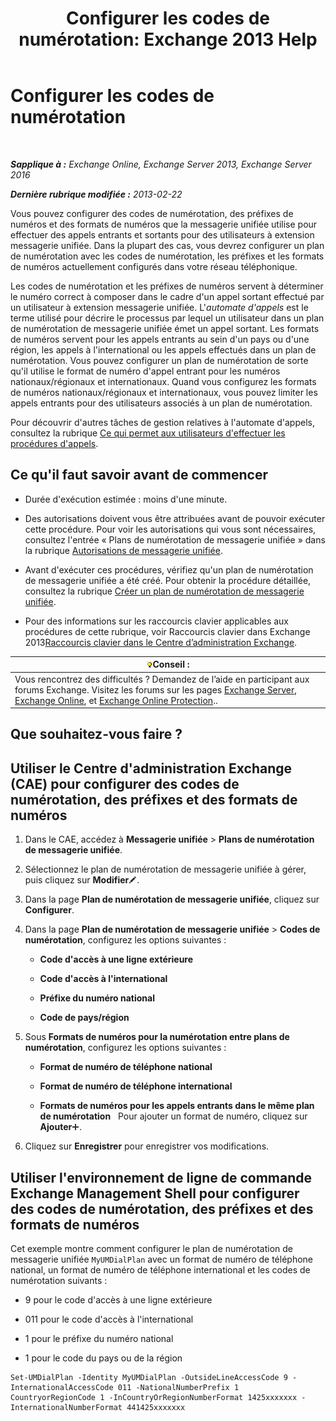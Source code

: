 ﻿---
title: 'Configurer les codes de numérotation: Exchange 2013 Help'
TOCTitle: Configurer les codes de numérotation
ms:assetid: e5b5efee-b734-4f70-8357-11be07b23bd0
ms:mtpsurl: https://technet.microsoft.com/fr-fr/library/Bb124992(v=EXCHG.150)
ms:contentKeyID: 51407250
ms.date: 05/23/2018
mtps_version: v=EXCHG.150
ms.translationtype: MT
---

# Configurer les codes de numérotation

 

_**Sapplique à :** Exchange Online, Exchange Server 2013, Exchange Server 2016_

_**Dernière rubrique modifiée :** 2013-02-22_

Vous pouvez configurer des codes de numérotation, des préfixes de numéros et des formats de numéros que la messagerie unifiée utilise pour effectuer des appels entrants et sortants pour des utilisateurs à extension messagerie unifiée. Dans la plupart des cas, vous devrez configurer un plan de numérotation avec les codes de numérotation, les préfixes et les formats de numéros actuellement configurés dans votre réseau téléphonique.

Les codes de numérotation et les préfixes de numéros servent à déterminer le numéro correct à composer dans le cadre d'un appel sortant effectué par un utilisateur à extension messagerie unifiée. L'*automate d'appels* est le terme utilisé pour décrire le processus par lequel un utilisateur dans un plan de numérotation de messagerie unifiée émet un appel sortant. Les formats de numéros servent pour les appels entrants au sein d'un pays ou d'une région, les appels à l'international ou les appels effectués dans un plan de numérotation. Vous pouvez configurer un plan de numérotation de sorte qu'il utilise le format de numéro d'appel entrant pour les numéros nationaux/régionaux et internationaux. Quand vous configurez les formats de numéros nationaux/régionaux et internationaux, vous pouvez limiter les appels entrants pour des utilisateurs associés à un plan de numérotation.

Pour découvrir d'autres tâches de gestion relatives à l'automate d'appels, consultez la rubrique [Ce qui permet aux utilisateurs d'effectuer les procédures d'appels](allowing-users-to-make-calls-procedures-exchange-2013-help.md).

## Ce qu'il faut savoir avant de commencer

  - Durée d'exécution estimée : moins d'une minute.

  - Des autorisations doivent vous être attribuées avant de pouvoir exécuter cette procédure. Pour voir les autorisations qui vous sont nécessaires, consultez l'entrée « Plans de numérotation de messagerie unifiée » dans la rubrique [Autorisations de messagerie unifiée](unified-messaging-permissions-exchange-2013-help.md).

  - Avant d'exécuter ces procédures, vérifiez qu'un plan de numérotation de messagerie unifiée a été créé. Pour obtenir la procédure détaillée, consultez la rubrique [Créer un plan de numérotation de messagerie unifiée](create-a-um-dial-plan-exchange-2013-help.md).

  - Pour des informations sur les raccourcis clavier applicables aux procédures de cette rubrique, voir Raccourcis clavier dans Exchange 2013[Raccourcis clavier dans le Centre d’administration Exchange](keyboard-shortcuts-in-the-exchange-admin-center-exchange-online-protection-help.md).

<table>
<thead>
<tr class="header">
<th><img src="images/Bb125224.tip(EXCHG.150).gif" title="Conseil" alt="Conseil" />Conseil :</th>
</tr>
</thead>
<tbody>
<tr class="odd">
<td>Vous rencontrez des difficultés ? Demandez de l’aide en participant aux forums Exchange. Visitez les forums sur les pages <a href="https://go.microsoft.com/fwlink/p/?linkid=60612">Exchange Server</a>, <a href="https://go.microsoft.com/fwlink/p/?linkid=267542">Exchange Online</a>, et <a href="https://go.microsoft.com/fwlink/p/?linkid=285351">Exchange Online Protection</a>..</td>
</tr>
</tbody>
</table>


## Que souhaitez-vous faire ?

## Utiliser le Centre d'administration Exchange (CAE) pour configurer des codes de numérotation, des préfixes et des formats de numéros

1.  Dans le CAE, accédez à **Messagerie unifiée** \> **Plans de numérotation de messagerie unifiée**.

2.  Sélectionnez le plan de numérotation de messagerie unifiée à gérer, puis cliquez sur **Modifier**![Icône Modifier](images/Bb124582.6f53ccb2-1f13-4c02-bea0-30690e6ea71d(EXCHG.150).gif "Icône Modifier").

3.  Dans la page **Plan de numérotation de messagerie unifiée**, cliquez sur **Configurer**.

4.  Dans la page **Plan de numérotation de messagerie unifiée** \> **Codes de numérotation**, configurez les options suivantes :
    
      - **Code d'accès à une ligne extérieure**
    
      - **Code d'accès à l'international**
    
      - **Préfixe du numéro national**
    
      - **Code de pays/région**

5.  Sous **Formats de numéros pour la numérotation entre plans de numérotation**, configurez les options suivantes :
    
      - **Format de numéro de téléphone national**
    
      - **Format de numéro de téléphone international**
    
      - **Formats de numéros pour les appels entrants dans le même plan de numérotation**   Pour ajouter un format de numéro, cliquez sur **Ajouter**![Icône Ajouter](images/JJ218640.c1e75329-d6d7-4073-a27d-498590bbb558(EXCHG.150).gif "Icône Ajouter").

6.  Cliquez sur **Enregistrer** pour enregistrer vos modifications.

## Utiliser l'environnement de ligne de commande Exchange Management Shell pour configurer des codes de numérotation, des préfixes et des formats de numéros

Cet exemple montre comment configurer le plan de numérotation de messagerie unifiée `MyUMDialPlan` avec un format de numéro de téléphone national, un format de numéro de téléphone international et les codes de numérotation suivants :

  - 9 pour le code d'accès à une ligne extérieure

  - 011 pour le code d'accès à l'international

  - 1 pour le préfixe du numéro national

  - 1 pour le code du pays ou de la région

<!-- end list -->

    Set-UMDialPlan -Identity MyUMDialPlan -OutsideLineAccessCode 9 -InternationalAccessCode 011 -NationalNumberPrefix 1 CountryorRegionCode 1 -InCountryOrRegionNumberFormat 1425xxxxxxx -InternationalNumberFormat 441425xxxxxxx

